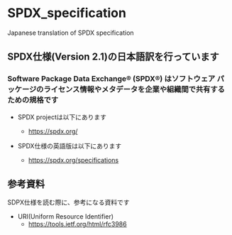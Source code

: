 # SPDX_specification
Japanese translation of SPDX specification

## SPDX仕様(Version 2.1)の日本語訳を行っています

### Software Package Data Exchange® (SPDX®) はソフトウェア パッケージのライセンス情報やメタデータを企業や組織間で共有するための規格です

* SPDX projectは以下にあります
  * https://spdx.org/

* SPDX仕様の英語版は以下にあります
  * https://spdx.org/specifications


## 参考資料
SDPX仕様を読む際に、参考になる資料です
* URI(Uniform Resource Identifier)
  * https://tools.ietf.org/html/rfc3986
